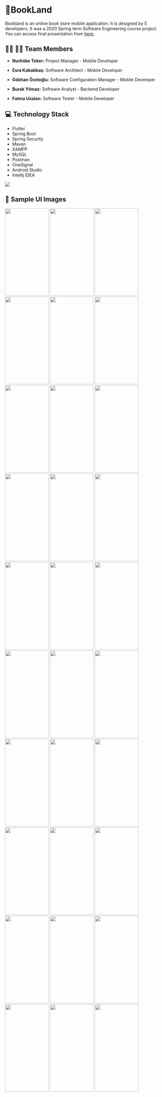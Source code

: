 # :green_book:BookLand

Bookland is an online book store mobile application. It is designed by 5 developers. It was a 2020 Spring term Software Engineering course project. You can access final presentation from [here](https://docs.google.com/presentation/d/1QhPbuoF16GF9p1AeFg0GjaWULYJFct3-WXjOO21OBtc/edit#slide=id.p).

## :woman_technologist: :man_technologist: Team Members

- **Nurbüke Teker:** Project Manager - Mobile Developer

- **Esra Kabakbaş:** Software Architect - Mobile Developer

- **Gökhan Özeloğlu:** Software Configuration Manager - Mobile Developer

- **Burak Yılmaz:** Software Analyst - Backend Developer

- **Fatma Usalan:** Software Tester - Mobile Developer

## :computer: Technology Stack

- Flutter 
- Spring Boot 
- Spring Security
- Maven
- XAMPP
- MySQL 
- Postman
- OneSignal
- Android Studio
- Intellij IDEA

![](Images/TechStack.png)

## :iphone: Sample UI Images


<img src="Images/HomePage.png" width=144 height=288/>  <img src="Images/Login.png" width=144 height=288/>  <img src="Images/Explore.png" width=144 height=288/> <img src="Images/BookDetails.png" width=144 height=288/> <img src="Images/BookDetails-2.png" width=144 height=288/> <img src="Images/WriteComment.png" width=144 height=288/> <img src="Images/SuccessComment.png" width=144 height=288/> <img src="Images/ViewComment.png" width=144 height=288/> <img src="Images/VoteSuccess.png" width=144 height=288/> <img src="Images/MyBasket.png" width=144 height=288/> <img src="Images/EmptyBasket.png" width=144 height=288/> <img src="Images/Updatebasket.png" width=144 height=288/> <img src="Images/ShippingCompany.png" width=144 height=288/> <img src="Images/ShippingCompany2.png" width=144 height=288/> <img src="Images/Payment.png" width=144 height=288/> <img src="Images/Drawer.png" width=144 height=288/> <img src="Images/Account.png" width=144 height=288/> <img src="Images/PersonalInfo.png" width=144 height=288/> <img src="Images/MyAddresses.png" width=144 height=288/> <img src="Images/UpdateAddress.png" width=144 height=288/> <img src="Images/AddAddressAfter.png" width=144 height=288/> <img src="Images/AddressDetails.png" width=144 height=288/> <img src="Images/Categories.png" width=144 height=288/> <img src="Images/WishList.png" width=144 height=288/> <img src="Images/Search2.png" width=144 height=288/> <img src="Images/AdminDrawer.png" width=144 height=288/> <img src="Images/AfterCreateCampaign.png" width=144 height=288/> <img src="Images/Notification.png" width=144 height=288/> <img src="Images/AfterNotify.png" width=144 height=288/> <img src="Images/NotifyResult.png" width=144 height=288/>
